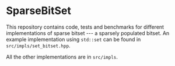 # SparseBitSet

This repository contains code, tests and benchmarks for 
different implementations of sparse bitset --- a sparsely populated bitset.
An example implementation using `std::set` can 
be found in `src/impls/set_bitset.hpp`.

All the other implementations are in `src/impls`.
